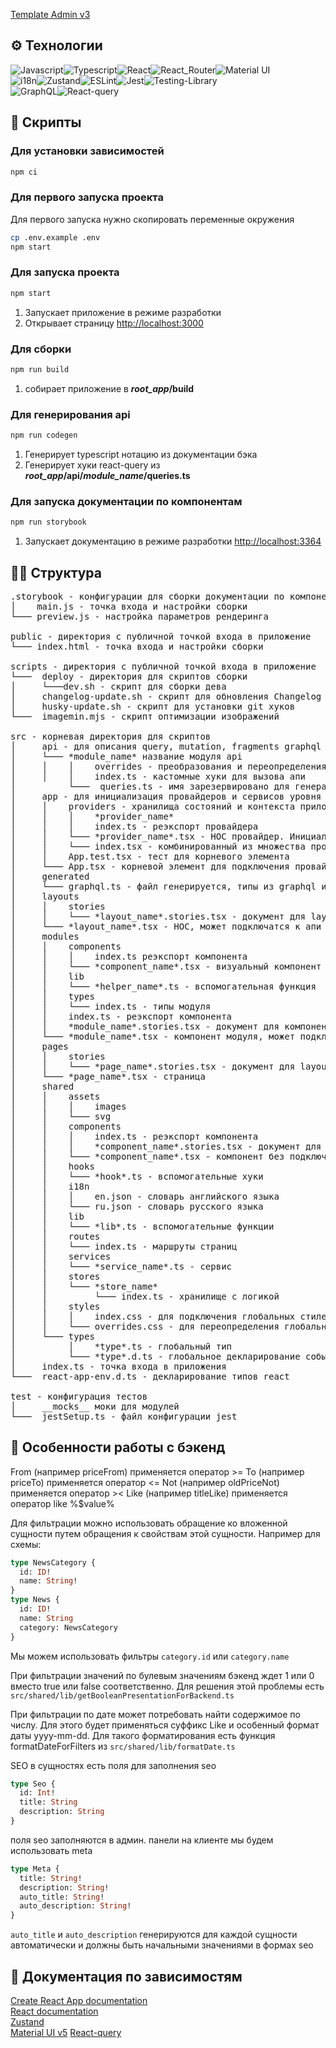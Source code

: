 [Template Admin v3](https://gitlab.dev.echo-company.ru/yugra/frontend/yugra-admin)

## ⚙️ Технологии

![Javascript](https://img.shields.io/badge/Javascript-323330?style=for-the-badge&logo=javascript&logoColor=3DF7DF1E)![Typescript](https://img.shields.io/badge/Typescript-20232A?style=for-the-badge&logo=typescript&logoColor=4476с0)![React](https://img.shields.io/badge/React-20232A?style=for-the-badge&logo=react&logoColor=61DAFB)![React_Router](https://img.shields.io/badge/React_Router-CA4245?style=for-the-badge&logo=react-router&logoColor=white)![Material UI](https://img.shields.io/badge/material_ui-%230081CB.svg?style=for-the-badge&logo=mui&logoColor=white)<br/>
![i18n](https://img.shields.io/badge/-i18n-black?style=for-the-badge&logo=i18next&logoColor=white)![Zustand](https://img.shields.io/badge/-Zustand-yellow?style=for-the-badge&logo=javascript&logoColor=white)![ESLint](https://img.shields.io/badge/-ESLint-4531b7?style=for-the-badge&logo=ESLint&logoColor=white)![Jest](https://img.shields.io/badge/-jest-%23C21325?style=for-the-badge&logo=jest&logoColor=white)![Testing-Library](https://img.shields.io/badge/-Testing_Library-%23E33332?style=for-the-badge&logo=testing-library&logoColor=white)<br/>
![GraphQL](https://img.shields.io/badge/-GraphQL-E10098?style=for-the-badge&logo=graphql&logoColor=white)![React-query](https://img.shields.io/badge/-react_query-000?style=for-the-badge&logo=react-query)

## 🤖 Скрипты

### Для установки зависимостей

```bash
npm ci
```

### Для первого запуска проекта

Для первого запуска нужно скопировать переменные окружения

```bash
cp .env.example .env
npm start
```

### Для запуска проекта

```bash
npm start
```

1. Запускает приложение в режиме разработки
2. Открывает страницу [http://localhost:3000](http://localhost:3000)

### Для сборки

```bash
npm run build
```

1. собирает приложение в **_root_app_/build**

### Для генерирования api

```bash
npm run codegen
```

1. Генерирует typescript нотацию из документации бэка
2. Генерирует хуки react-query из **_root_app_/api/_module_name_/queries.ts**

### Для запуска документации по компонентам

```bash
npm run storybook
```

1. Запускает документацию в режиме разработки [http://localhost:3364](http://localhost:3364)

## 💁‍♂️ Структура

<pre>
.storybook - конфигурации для сборки документации по компонентам
│    main.js - точка входа и настройки сборки
└─── preview.js - настройка параметров рендеринга

public - директория с публичной точкой входа в приложение
└─── index.html - точка входа и настройки сборки

scripts - директория с публичной точкой входа в приложение
└───  deploy - директория для скриптов сборки
│     └───dev.sh - скрипт для сборки дева
│     changelog-update.sh - скрипт для обновления Changelog
│     husky-update.sh - скрипт для установки git хуков
└───  imagemin.mjs - скрипт оптимизации изображений

src - корневая директория для скриптов
│     api - для описания query, mutation, fragments graphql
│     └─── *module_name* название модуля api
│     │    │    overrides - преобразования и переопределения для сгенерированных стилей
│     │    │    index.ts - кастомные хуки для вызова апи
│          └───  queries.ts - имя зарезервировано для генерации кода typescript и хуков
│     app - для инициализация провайдеров и сервисов уровня приложения
│     │    providers - хранилища состояний и контекста приложения
│     │    │    *provider_name*
│     │    │    index.ts - реэкспорт провайдера
│     │    └─── *provider_name*.tsx - HOC провайдер. Инициализатор сервиса, который подключается в app
│     │    └─── index.tsx - комбинированный из множества провайдеров провайдер (для упрощения подключения)
│     │    App.test.tsx - тест для корневого элемента
│     └─── App.tsx - корневой элемент для подключения провайдеров
│     generated
│     └─── graphql.ts - файл генерируется, типы из graphql и хуки из *root_app*/api/*module_name*/queries.ts
│     layouts
│     │    stories
│     │    └─── *layout_name*.stories.tsx - документ для layout
│     └─── *layout_name*.tsx - HOC, может подключатся к апи и хранилищам
│     modules
│     │    components
│     │    │    index.ts реэкспорт компонента
│     │    └─── *component_name*.tsx - визуальный компонент модуля
│     │    lib
│     │    └─── *helper_name*.ts - вспомогательная функция
│     │    types
│     │    └─── index.ts - типы модуля
│     │    index.ts - реэкспорт компонента
│     │    *module_name*.stories.tsx - документ для компонент модуля
│     └─── *module_name*.tsx - компонент модуля, может подключатся к апи и хранилищам
│     pages
│     │    stories
│     │    └─── *page_name*.stories.tsx - документ для layout
│     └─── *page_name*.tsx - страница
│     shared
│     │    assets
│     │    │    images
│     │    └─── svg
│     │    components
│     │    │    index.ts - реэкспорт компонента
│     │    │    *component_name*.stories.tsx - документ для компонент
│     │    └─── *component_name*.tsx - компонент без подключения к хранилищам и апи, все из пропов
│     │    hooks
│     │    └─── *hook*.ts - вспомогательные хуки
│     │    i18n
│     │    │    en.json - словарь английского языка
│     │    └─── ru.json - словарь русского языка
│     │    lib
│     │    └─── *lib*.ts - вспомогательные функции
│     │    routes
│     │    └─── index.ts - маршруты страниц
│     │    services
│     │    └─── *service_name*.ts - сервис
│     │    stores
│     │    └─── *store_name*
│     │         └─── index.ts - хранилище с логикой
│     │    styles
│     │    │    index.css - для подключения глобальных стилей
│     │    └─── overrides.css - для переопределения глобальных стилей
│     └─── types
│          │    *type*.ts - глобальный тип
│          └─── *type*.d.ts - глобальное декларирование событий, окружения, библиотек и т.д.
│     index.ts - точка входа в приложения
└───  react-app-env.d.ts - декларирование типов react

test - конфигурация тестов
│     __mocks__ моки для модулей
└───  jestSetup.ts - файл конфигурации jest
</pre>

## 📡 Особенности работы с бэкенд

From (например priceFrom) применяется оператор >=
To (например priceTo) применяется оператор <=
Not (например oldPriceNot) применяется оператор ><
Like (например titleLike) применяется оператор like %$value%

Для фильтрации можно использовать обращение ко вложенной сущности путем обращения к свойствам этой сущности.
Например для схемы:

```graphql
type NewsCategory {
  id: ID!
  name: String!
}
type News {
  id: ID!
  name: String
  category: NewsCategory
}
```
Мы можем использовать фильтры `category.id` или `category.name`

При фильтрации значений по булевым значениям бэкенд ждет 1 или 0 вместо true или false соответственно. Для решения этой проблемы есть `src/shared/lib/getBooleanPresentationForBackend.ts`

При фильтрации по дате может потребовать найти содержимое по числу. Для этого будет применяться суффикс Like и особенный формат даты yyyy-mm-dd. Для такого форматирования есть функция formatDateForFilters из `src/shared/lib/formatDate.ts`

SEO
в сущностях есть поля для заполнения seo

```graphql
type Seo {
  id: Int!
  title: String
  description: String
}
```

поля seo заполняются в админ. панели
на клиенте мы будем использовать meta

```graphql
type Meta {
  title: String!
  description: String!
  auto_title: String!
  auto_description: String!
}
```

`auto_title` и `auto_description` генерируются для каждой сущности автоматически и должны быть начальными значениями в формах seo

## 🤖 Документация по зависимостям

[Create React App documentation](https://facebook.github.io/create-react-app/docs/getting-started)<br/>
[React documentation](https://reactjs.org/)<br/>
[Zustand](https://github.com/pmndrs/zustand)<br/>
[Material UI v5](https://mui.com/material-ui/getting-started/overview/)
[React-query](https://tanstack.com/query/v4/docs/react/overview)<br/>
